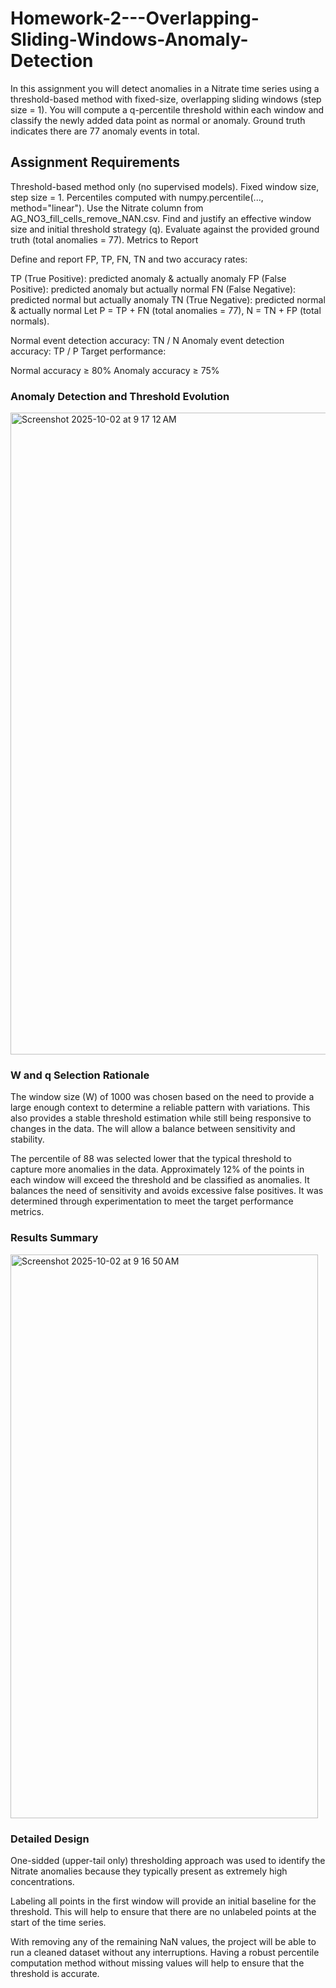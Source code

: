 # Homework-2---Overlapping-Sliding-Windows-Anomaly-Detection
In this assignment you will detect anomalies in a Nitrate time series using a threshold-based method with fixed-size, overlapping sliding windows (step size = 1). You will compute a q-percentile threshold within each window and classify the newly added data point as normal or anomaly. Ground truth indicates there are 77 anomaly events in total.

## Assignment Requirements

Threshold-based method only (no supervised models).
Fixed window size, step size = 1.
Percentiles computed with numpy.percentile(..., method="linear").
Use the Nitrate column from AG_NO3_fill_cells_remove_NAN.csv.
Find and justify an effective window size and initial threshold strategy (q).
Evaluate against the provided ground truth (total anomalies = 77).
Metrics to Report

Define and report FP, TP, FN, TN and two accuracy rates:

TP (True Positive): predicted anomaly & actually anomaly
FP (False Positive): predicted anomaly but actually normal
FN (False Negative): predicted normal but actually anomaly
TN (True Negative): predicted normal & actually normal
Let P = TP + FN (total anomalies = 77), N = TN + FP (total normals).

Normal event detection accuracy: TN / N
Anomaly event detection accuracy: TP / P
Target performance:

Normal accuracy ≥ 80%
Anomaly accuracy ≥ 75%

### Anomaly Detection and Threshold Evolution

<img width="1719" height="1027" alt="Screenshot 2025-10-02 at 9 17 12 AM" src="https://github.com/user-attachments/assets/30c0e4c6-47a1-4ed3-bbd5-999830db77ff" />



### W and q Selection Rationale

The window size (W) of 1000 was chosen based on the need to provide a large enough context to determine a reliable pattern with variations.  This also provides a stable threshold estimation while still being responsive to changes in the data.  The will allow a balance between sensitivity and stability.

The percentile of 88 was selected lower that the typical threshold to capture more anomalies in the data. Approximately 12% of the points in each window will exceed the threshold and be classified as anomalies.  It balances the need of sensitivity and avoids excessive false positives. It was determined through experimentation to meet the target performance metrics.

### Results Summary

<img width="492" height="902" alt="Screenshot 2025-10-02 at 9 16 50 AM" src="https://github.com/user-attachments/assets/aca394ac-85c3-4954-b204-c088edd19b54" />


### Detailed Design

One-sidded (upper-tail only) thresholding approach was used to identify the Nitrate anomalies because they typically present as extremely high concentrations.

Labeling all points in the first window will provide an initial baseline for the threshold. This will help to ensure that there are no unlabeled points at the start of the time series.

With removing any of the remaining NaN values, the project will be able to run a cleaned dataset without any interruptions. Having a robust percentile computation method without missing values will help to ensure that the threshold is accurate.
